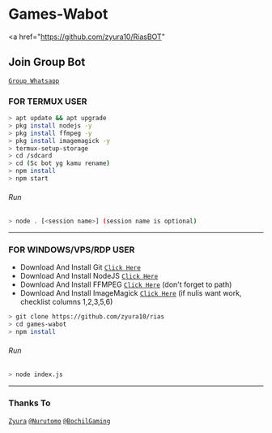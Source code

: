 # Games-Wabot
<a href="https://github.com/zyura10/RiasBOT"
## Join Group Bot
[`Group Whatsapp`](https://chat.whatsapp.com/GhFzeiOGDyM9z20rPrU6Tz)
### FOR TERMUX USER
```bash
> apt update && apt upgrade
> pkg install nodejs -y
> pkg install ffmpeg -y
> pkg install imagemagick -y
> termux-setup-storage
> cd /sdcard
> cd (Sc bot yg kamu rename)
> npm install
> npm start
```
###### Run
```bash
> node . [<session name>] (session name is optional)
```

---------

### FOR WINDOWS/VPS/RDP USER
* Download And Install Git [`Click Here`](https://git-scm.com/downloads) <br>
* Download And Install NodeJS [`Click Here`](https://nodejs.org/en/download) <br>
* Download And Install FFMPEG [`Click Here`](https://ffmpeg.org/download.html) (don't forget to path) 
* Download And Install ImageMagick [`Click Here`](https://imagemagick.org/script/download.php) (if nulis want work,  checklist columns 1,2,3,5,6) 
```bash
> git clone https://github.com/zyura10/rias
> cd games-wabot
> npm install
```
###### Run
```bash
> node index.js
```
--------------

### Thanks To 
[`Zyura`](https://github.com/zyura10)
[`@Nurutomo`](https://github.com/Nurutomo)
[`@BochilGaming`](https://github.com/BochilGaming)

